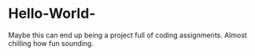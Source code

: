 # Hello-World-
Maybe this can end up being a project full of coding assignments. Almost chilling how fun sounding. 
